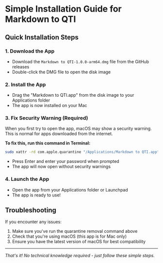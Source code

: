# Simple Installation Guide for Markdown to QTI

## Quick Installation Steps

### 1. Download the App
- Download the `Markdown to QTI-1.0.0-arm64.dmg` file from the GitHub releases
- Double-click the DMG file to open the disk image

### 2. Install the App
- Drag the "Markdown to QTI.app" from the disk image to your Applications folder
- The app is now installed on your Mac

### 3. Fix Security Warning (Required)
When you first try to open the app, macOS may show a security warning. This is normal for apps downloaded from the internet.

**To fix this, run this command in Terminal:**

```bash
sudo xattr -rd com.apple.quarantine "/Applications/Markdown to QTI.app"
```

- Press Enter and enter your password when prompted
- The app will now open without security warnings

### 4. Launch the App
- Open the app from your Applications folder or Launchpad
- The app is ready to use!

## Troubleshooting
If you encounter any issues:
1. Make sure you've run the quarantine removal command above
2. Check that you're using macOS (this app is for Mac only)
3. Ensure you have the latest version of macOS for best compatibility

---
*That's it! No technical knowledge required - just follow these simple steps.*
